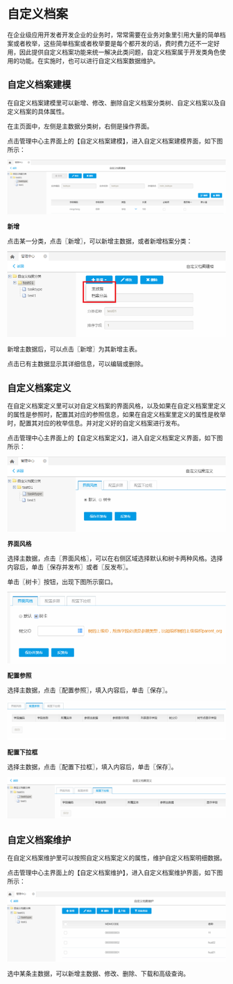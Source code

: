 # 自定义档案

在企业级应用开发者开发企业的业务时，常常需要在业务对象里引用大量的简单档案或者枚举，这些简单档案或者枚举要是每个都开发的话，费时费力还不一定好用，因此提供自定义档案功能来统一解决此类问题，自定义档案属于开发类角色使用的功能。在实施时，也可以进行自定义档案数据维护。

## 自定义档案建模

在自定义档案建模里可以新增、修改、删除自定义档案分类树、自定义档案以及自定义档案的具体属性。

在主页面中，左侧是主数据分类树，右侧是操作界面。

点击管理中心主界面上的【自定义档案建模】，进入自定义档案建模界面，如下图所示：

![](/articles/application/5-/images/image70.png)
 
**新增**

点击某一分类，点击〖新增〗，可以新增主数据，或者新增档案分类：

![](/articles/application/5-/images/image71.png)
 
新增主数据后，可以点击〖新增〗为其新增主表。

点击已有主数据显示其详细信息，可以编辑或删除。

## 自定义档案定义

在自定义档案定义里可以对自定义档案的界面风格，以及如果在自定义档案里定义的属性是参照时，配置其对应的参照信息，如果在自定义档案里定义的属性是枚举时，配置其对应的枚举信息。并对定义好的自定义档案进行发布。

点击管理中心主界面上的【自定义档案定义】，进入自定义档案定义界面，如下图所示：

![](/articles/application/5-/images/image72.png)

 
**界面风格**

选择主数据，点击〖界面风格〗，可以在右侧区域选择默认和树卡两种风格。选择内容后，单击〖保存并发布〗或者〖反发布〗。

单击〖树卡〗按钮，出现下图所示窗口。

![](/articles/application/5-/images/image73.png)
 
**配置参照**

选择主数据，点击〖配置参照〗，填入内容后，单击〖保存〗。

![](/articles/application/5-/images/image74.png)
 
**配置下拉框**

选择主数据，点击〖配置下拉框〗，填入内容后，单击〖保存〗。

![](/articles/application/5-/images/image75.png)

 
## 自定义档案维护

在自定义档案维护里可以按照自定义档案定义的属性，维护自定义档案明细数据。

点击管理中心主界面上的【自定义档案维护】，进入自定义档案维护界面，如下图所示：

![](/articles/application/5-/images/image76.png)
 
选中某条主数据，可以新增主数据、修改、删除、下载和高级查询。
